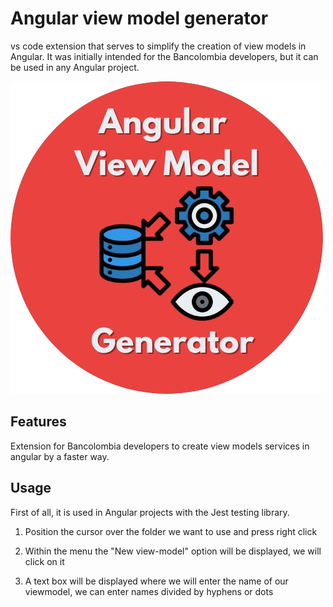 # Angular view model generator
vs code extension that serves to simplify the creation of view models in Angular. It was initially intended for the Bancolombia developers, but it can be used in any Angular project.


![image](./images/logo.png)

## Features

Extension for Bancolombia developers to create view models services in angular by a faster way.

## Usage

First of all, it is used in Angular projects with the Jest testing library.

1. Position the cursor over the folder we want to use and press right click

2. Within the menu the "New view-model" option will be displayed, we will click on it

3. A text box will be displayed where we will enter the name of our viewmodel, we can enter names divided by hyphens or dots
